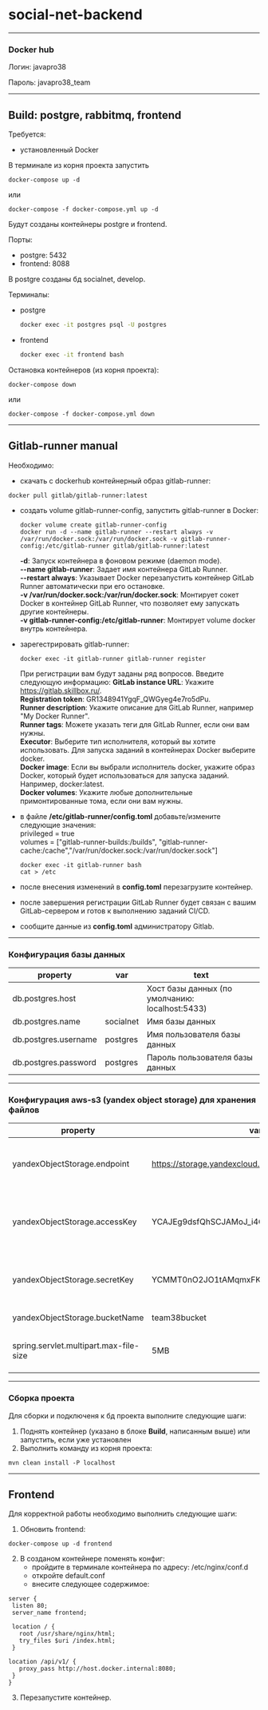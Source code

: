 # social-net-backend

***
### Docker hub
Логин: javapro38

Пароль: javapro38_team
***
## Build: postgre, rabbitmq, frontend
Требуется:
- установленный Docker

В терминале из корня проекта запустить  
```
docker-compose up -d
```
или 
```
docker-compose -f docker-compose.yml up -d
```  
Будут созданы контейнеры postgre и frontend. 

Порты:  
- postgre: 5432 
- frontend: 8088

В postgre созданы бд socialnet, develop.

Терминалы:
- postgre
    ```bash
    docker exec -it postgres psql -U postgres
    ```
- frontend
    ```bash
    docker exec -it frontend bash
    ```
Остановка контейнеров (из корня проекта):
```
docker-compose down
```
или
```
docker-compose -f docker-compose.yml down
```
***

## Gitlab-runner manual
Необходимо:
- скачать с dockerhub контейнерный образ gitlab-runner: 
```
docker pull gitlab/gitlab-runner:latest
```


- создать volume gitlab-runner-config, запустить gitlab-runner в Docker:
    ```
    docker volume create gitlab-runner-config
    docker run -d --name gitlab-runner --restart always -v /var/run/docker.sock:/var/run/docker.sock -v gitlab-runner-config:/etc/gitlab-runner gitlab/gitlab-runner:latest
    ```
  **-d**: Запуск контейнера в фоновом режиме (daemon mode).  
  **--name gitlab-runner**: Задает имя контейнера GitLab Runner.  
  **--restart always**: Указывает Docker перезапустить контейнер GitLab Runner автоматически при его остановке.  
  **-v /var/run/docker.sock:/var/run/docker.sock**: Монтирует сокет Docker в контейнер GitLab Runner, что позволяет ему запускать другие контейнеры.  
  **-v gitlab-runner-config:/etc/gitlab-runner**: Монтирует volume docker внутрь контейнера.


- зарегестрировать gitlab-runner:
    ```
    docker exec -it gitlab-runner gitlab-runner register
    ```
    При регистрации вам будут заданы ряд вопросов. Введите следующую информацию:
    **GitLab instance URL**: Укажите https://gitlab.skillbox.ru/.  
    **Registration token**: GR1348941YgqF_QWGyeg4e7ro5dPu.  
    **Runner description**: Укажите описание для GitLab Runner, например "My Docker Runner".  
    **Runner tags**: Можете указать теги для GitLab Runner, если они вам нужны.  
    **Executor**: Выберите тип исполнителя, который вы хотите использовать. Для запуска заданий в контейнерах Docker выберите docker.  
    **Docker image**: Если вы выбрали исполнитель docker, укажите образ Docker, который будет использоваться для запуска заданий. Например, docker:latest.  
    **Docker volumes**: Укажите любые дополнительные примонтированные тома, если они вам нужны.  
      

- в файле **/etc/gitlab-runner/config.toml** добавьте/измените следующие значения:  
  privileged = true  
  volumes = ["gitlab-runner-builds:/builds", "gitlab-runner-cache:/cache","/var/run/docker.sock:/var/run/docker.sock"]
  ```
  docker exec -it gitlab-runner bash
  cat > /etc
  ```

- после внесения изменений в **config.toml** перезагрузите контейнер.
- после завершения регистрации GitLab Runner будет связан с вашим GitLab-сервером и готов к выполнению заданий CI/CD.

- сообщите данные из **config.toml** администратору Gitlab.
***

### Конфигурация базы данных
| property             | var       | text                                            |
|----------------------|-----------|-------------------------------------------------|
| db.postgres.host     |           | Хост базы данных (по умолчанию: localhost:5433) |
| db.postgres.name     | socialnet | Имя базы данных                                 |
| db.postgres.username | postgres  | Имя пользователя базы данных                    |
| db.postgres.password | postgres  | Пароль пользователя базы данных                 |
***


### Конфигурация aws-s3 (yandex object storage) для хранения файлов
| property                               | var                                      | text                                                                        |
|----------------------------------------|------------------------------------------|-----------------------------------------------------------------------------|
| yandexObjectStorage.endpoint           | https://storage.yandexcloud.net/         | эндпоинт yandex cloud используемый зависимость aws-s3-sdk                   |
| yandexObjectStorage.accessKey          | YCAJEg9dsfQhSCJAMoJ_i4CK2                | Идентификатор статического ключа доступа к сервисному аккаунту yandex cloud |
| yandexObjectStorage.secretKey          | YCMMT0nO2JO1tAMqmxFK28KZijMN0C1BRzokJQdB | Cтатический ключа доступа к сервисному аккаунту yandex cloud                |
| yandexObjectStorage.bucketName         | team38bucket                             | Имя бакета в object storage                                                 |
| spring.servlet.multipart.max-file-size | 5MB                                      | Установить максимальынй размер файла для tomcat                             |
***


### Сборка проекта

Для сборки и подключеня к бд проекта выполните следующие шаги:

1. Поднять контейнер (указано в блоке **Build**, написанным выше) или запустить, если уже установлен
2. Выполнить команду из корня проекта: 
```
mvn clean install -P localhost
```
***
## Frontend
Для корректной работы необходимо выполнить следующие шаги:
1. Обновить frontend:
```
docker-compose up -d frontend
```
2. В созданом контейнере поменять конфиг:
   - пройдите в терминале контейнера по адресу: /etc/nginx/conf.d 
   - откройте default.conf
   - внесите следующее содержимое:
```
server {
 listen 80;
 server_name frontend;

 location / {
   root /usr/share/nginx/html;
   try_files $uri /index.html;
 }

location /api/v1/ {
   proxy_pass http://host.docker.internal:8080;
 }
}
```
3. Перезапустите контейнер.
